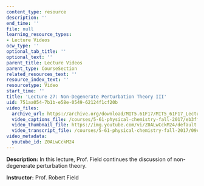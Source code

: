 ```yaml
---
content_type: resource
description: ''
end_time: ''
file: null
learning_resource_types:
- Lecture Videos
ocw_type: ''
optional_tab_title: ''
optional_text: ''
parent_title: Lecture Videos
parent_type: CourseSection
related_resources_text: ''
resource_index_text: ''
resourcetype: Video
start_time: ''
title: 'Lecture 27: Non-Degenerate Perturbation Theory III'
uid: 751aa054-7b1b-e58e-0549-62124f1cf20b
video_files:
  archive_url: https://archive.org/download/MIT5.61F17/MIT5_61F17_Lecture_27_300k.mp4
  video_captions_file: /courses/5-61-physical-chemistry-fall-2017/eb3ff72c1adc53af98710d076a2d1d5c_Z0ALwCckM24.vtt
  video_thumbnail_file: https://img.youtube.com/vi/Z0ALwCckM24/default.jpg
  video_transcript_file: /courses/5-61-physical-chemistry-fall-2017/09cf1ac3bddb7068b1051a7cf2ac0a20_Z0ALwCckM24.pdf
video_metadata:
  youtube_id: Z0ALwCckM24
---
```


**Description:** In this lecture, Prof. Field continues the discussion of non-degenerate perturbation theory.

**Instructor:** Prof. Robert Field